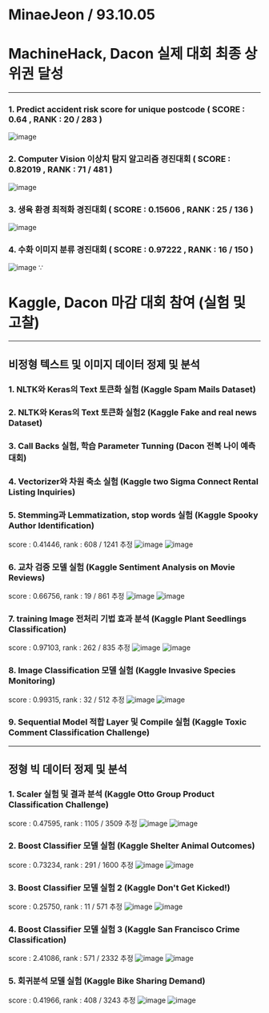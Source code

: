# MinaeJeon / 93.10.05 #

# MachineHack, Dacon 실제 대회 최종 상위권 달성

------------------------

###   1. Predict accident risk score for unique postcode ( SCORE : 0.64 , RANK : 20 / 283 )
![image](https://user-images.githubusercontent.com/69743938/172154090-fec8ef84-1596-4571-8779-18b41bcef956.png)
  
###   2. Computer Vision 이상치 탐지 알고리즘 경진대회 ( SCORE : 0.82019 , RANK : 71 / 481 )
![image](https://user-images.githubusercontent.com/69743938/172152981-c7814f6c-6e64-4ffa-9b12-5f2ae491dff9.png)

###   3. 생육 환경 최적화 경진대회 ( SCORE : 0.15606 , RANK : 25 / 136 )
![image](https://user-images.githubusercontent.com/69743938/172153090-98a6e77e-bdc6-4218-9bb4-f75cd490c173.png)


###   4. 수화 이미지 분류 경진대회 ( SCORE : 0.97222 , RANK : 16 / 150 )
![image](https://user-images.githubusercontent.com/69743938/172153237-b25dd76a-07e0-42a9-b7b3-1b6edd0f5b74.png)
∵

# Kaggle, Dacon 마감 대회 참여 (실험 및 고찰) 

------------------

##  비정형 텍스트 및 이미지 데이터 정제 및 분석
  
### 1. NLTK와 Keras의 Text 토큰화 실험 (Kaggle Spam Mails Dataset)
   
### 2. NLTK와 Keras의 Text 토큰화 실험2 (Kaggle Fake and real news Dataset)
   
### 3. Call Backs 실험, 학습 Parameter Tunning (Dacon 전복 나이 예측 대회)
   
### 4. Vectorizer와 차원 축소 실험 (Kaggle two Sigma Connect Rental Listing Inquiries)
   
### 5. Stemming과 Lemmatization, stop words 실험 (Kaggle Spooky Author Identification)
score : 0.41446, rank : 608 / 1241 추정
![image](https://user-images.githubusercontent.com/69743938/172271470-c6312226-5e71-4585-ba64-ff1dcfd40332.png)
![image](https://user-images.githubusercontent.com/69743938/172271552-3c7c0611-49e7-4172-a30f-92bfd865b393.png)

### 6. 교차 검증 모델 실험 (Kaggle Sentiment Analysis on Movie Reviews)                   
score : 0.66756, rank : 19 / 861 추정
![image](https://user-images.githubusercontent.com/69743938/172271610-1635bf05-58be-4835-9bed-bfbd0365f61c.png)
![image](https://user-images.githubusercontent.com/69743938/172271642-f84459e1-2e15-4758-ad60-267c01dad360.png)
   
### 7. training Image 전처리 기법 효과 분석 (Kaggle Plant Seedlings Classification)       
score : 0.97103, rank : 262 / 835 추정
![image](https://user-images.githubusercontent.com/69743938/172272484-fa2fc4ba-a810-416c-b23d-69392c3e8cc3.png)
![image](https://user-images.githubusercontent.com/69743938/172272550-50d9b680-b4e4-469f-9dbb-9220c7c11786.png)
   
### 8. Image Classification 모델 실험 (Kaggle Invasive Species Monitoring)                
score : 0.99315, rank : 32 / 512 추정
![image](https://user-images.githubusercontent.com/69743938/172272601-a2da78e5-1826-4563-adef-61adf6746e3a.png)
![image](https://user-images.githubusercontent.com/69743938/172272635-8e235996-9f66-424d-a6cd-39999f79a990.png)
   
### 9.  Sequential Model 적합 Layer 및 Compile 실험 (Kaggle Toxic Comment Classification Challenge)

------------

##  정형 빅 데이터 정제 및 분석

### 1. Scaler 실험 및 결과 분석 (Kaggle Otto Group Product Classification Challenge)     
score : 0.47595, rank : 1105 / 3509 추정
![image](https://user-images.githubusercontent.com/69743938/172271810-08614eeb-e5df-4f80-b8d5-adddac04d65c.png)
![image](https://user-images.githubusercontent.com/69743938/172271933-2e9e24c8-ad9a-4a29-8244-a603222e42ee.png)


### 2. Boost Classifier 모델 실험 (Kaggle Shelter Animal Outcomes)                       
score : 0.73234, rank : 291 / 1600 추정
![image](https://user-images.githubusercontent.com/69743938/172271984-049eed77-fd87-4f6d-a64e-be934e6a7698.png)
![image](https://user-images.githubusercontent.com/69743938/172272044-9c49ad12-14c1-43ad-987e-fa1800f90cda.png)


### 3. Boost Classifier 모델 실험 2 (Kaggle Don't Get Kicked!)                           
score : 0.25750, rank : 11 / 571 추정
![image](https://user-images.githubusercontent.com/69743938/172272110-93721aae-6349-4cd7-9c68-beaa3e7f9c71.png)
![image](https://user-images.githubusercontent.com/69743938/172272135-4b6b6bff-d6a5-45fc-b2a4-0d847f2c0a2c.png)


### 4. Boost Classifier 모델 실험 3 (Kaggle San Francisco Crime Classification)          
score : 2.41086, rank : 571 / 2332 추정
![image](https://user-images.githubusercontent.com/69743938/172272203-69a79c9c-36ed-49ea-8e34-e4f92012bec3.png)
![image](https://user-images.githubusercontent.com/69743938/172272257-bf671298-c910-4e1c-adec-944b612b594a.png)
   
### 5. 회귀분석 모델 실험 (Kaggle Bike Sharing Demand)                                  
score : 0.41966, rank : 408 / 3243 추정
![image](https://user-images.githubusercontent.com/69743938/172272305-9e152b38-376a-43b8-8a58-5089b4f0eef7.png)
![image](https://user-images.githubusercontent.com/69743938/172272334-e4866091-0e95-4a38-92a9-95ae8bd93786.png)
